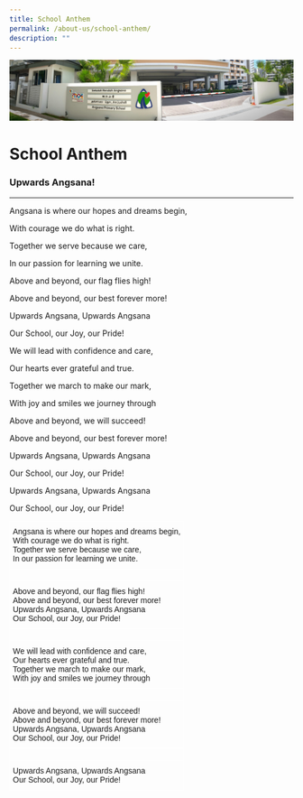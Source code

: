 ```yaml
---
title: School Anthem
permalink: /about-us/school-anthem/
description: ""
---
```

![](/images/About%20Us.jpg)

School Anthem
=============

### Upwards Angsana!
----------------

Angsana is where our hopes and dreams begin, 

With courage we do what is right. 

Together we serve because we care, 

In our passion for learning we unite. 

	

Above and beyond, our flag flies high! 

Above and beyond, our best forever more! 

Upwards Angsana, Upwards Angsana 

Our School, our Joy, our Pride! 
  
	

We will lead with confidence and care, 

Our hearts ever grateful and true. 

Together we march to make our mark, 

With joy and smiles we journey through 
  


Above and beyond, we will succeed! 

Above and beyond, our best forever more! 

Upwards Angsana, Upwards Angsana 

Our School, our Joy, our Pride!
  
	

Upwards Angsana, Upwards Angsana 

Our School, our Joy, our Pride!

<style type="text/css">
.tg  {border-collapse:collapse;border-spacing:0;}
.tg td{border-color:black;border-style:solid;border-width:1px;font-family:Arial, sans-serif;font-size:14px;
  overflow:hidden;padding:10px 5px;word-break:normal;}
.tg th{border-color:black;border-style:solid;border-width:1px;font-family:Arial, sans-serif;font-size:14px;
  font-weight:normal;overflow:hidden;padding:10px 5px;word-break:normal;}
.tg .tg-zv4m{border-color:#ffffff;text-align:left;vertical-align:top}
.tg .tg-t0vf{border-color:#ffffff;font-size:100%;text-align:left;vertical-align:top}
</style>
<table class="tg">
<thead>
  <tr>
    <th class="tg-t0vf">Angsana is where our hopes and dreams begin,<br><span style="font-weight:400;font-style:normal">With courage we do what is right.</span><br><span style="font-weight:400;font-style:normal">Together we serve because we care,</span><br><span style="font-weight:400;font-style:normal">In our passion for learning we unite.</span></th>
  </tr>
</thead>
<tbody>
  <tr>
    <td class="tg-zv4m"></td>
  </tr>
  <tr>
    <td class="tg-zv4m">Above and beyond, our flag flies high!<br><span style="font-weight:400;font-style:normal">Above and beyond, our best forever more!</span><br><span style="font-weight:400;font-style:normal">Upwards Angsana, Upwards Angsana</span><br><span style="font-weight:400;font-style:normal">Our School, our Joy, our Pride!</span></td>
  </tr>
  <tr>
    <td class="tg-zv4m"></td>
  </tr>
  <tr>
    <td class="tg-zv4m">We will lead with confidence and care,<br><span style="font-weight:400;font-style:normal">Our hearts ever grateful and true.</span><br><span style="font-weight:400;font-style:normal">Together we march to make our mark,</span><br><span style="font-weight:400;font-style:normal">With joy and smiles we journey through</span></td>
  </tr>
  <tr>
    <td class="tg-zv4m"></td>
  </tr>
  <tr>
    <td class="tg-zv4m">Above and beyond, we will succeed!<br><span style="font-weight:400;font-style:normal">Above and beyond, our best forever more!</span><br><span style="font-weight:400;font-style:normal">Upwards Angsana, Upwards Angsana</span><br><span style="font-weight:400;font-style:normal">Our School, our Joy, our Pride!</span></td>
  </tr>
  <tr>
    <td class="tg-zv4m"></td>
  </tr>
  <tr>
    <td class="tg-zv4m">Upwards Angsana, Upwards Angsana<br><span style="font-weight:400;font-style:normal">Our School, our Joy, our Pride!</span></td>
  </tr>
</tbody>
</table>